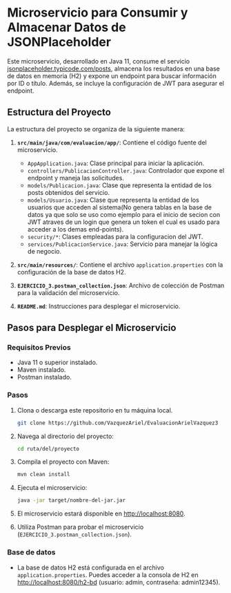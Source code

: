 # Microservicio para Consumir y Almacenar Datos de JSONPlaceholder

Este microservicio, desarrollado en Java 11, consume el servicio [jsonplaceholder.typicode.com/posts](https://jsonplaceholder.typicode.com/posts), almacena los resultados en una base de datos en memoria (H2) y expone un endpoint para buscar información por ID o título. Además, se incluye la configuración de JWT para asegurar el endpoint.

## Estructura del Proyecto

La estructura del proyecto se organiza de la siguiente manera:

1. **`src/main/java/com/evaluacion/app/`**: Contiene el código fuente del microservicio.
   - `AppApplication.java`: Clase principal para iniciar la aplicación.
   - `controllers/PublicacionController.java`: Controlador que expone el endpoint y maneja las solicitudes.
   - `models/Publicacion.java`: Clase que representa la entidad de los posts obtenidos del servicio.
   - `models/Usuario.java`: Clase que representa la entidad de los usuarios que acceden al sistema(No genera tablas en la base de datos ya que solo se uso como ejemplo para el inicio de secion con JWT atraves de un login que genera un token el cual es usado para acceder a los demas end-points).
   - `security/*`: Clases empleadas para la configuracion del JWT.
   - `services/PublicacionService.java`: Servicio para manejar la lógica de negocio.

2. **`src/main/resources/`**: Contiene el archivo `application.properties` con la configuración de la base de datos H2.

3. **`EJERCICIO_3.postman_collection.json`**: Archivo de colección de Postman para la validación del microservicio.

4. **`README.md`**: Instrucciones para desplegar el microservicio.

## Pasos para Desplegar el Microservicio

### Requisitos Previos

- Java 11 o superior instalado.
- Maven instalado.
- Postman instalado.

### Pasos

1. Clona o descarga este repositorio en tu máquina local.

    ```bash
    git clone https://github.com/VazquezAriel/EvaluacionArielVazquez3
    ```

2. Navega al directorio del proyecto:

    ```bash
    cd ruta/del/proyecto
    ```

3. Compila el proyecto con Maven:

    ```bash
    mvn clean install
    ```

4. Ejecuta el microservicio:

    ```bash
    java -jar target/nombre-del-jar.jar
    ```

5. El microservicio estará disponible en [http://localhost:8080](http://localhost:8080).

6. Utiliza Postman para probar el microservicio (`EJERCICIO_3.postman_collection.json`).

### Base de datos

- La base de datos H2 está configurada en el archivo `application.properties`. Puedes acceder a la consola de H2 en [http://localhost:8080/h2-bd](http://localhost:8080/h2-bd) (usuario: admin, contraseña: admin12345).





